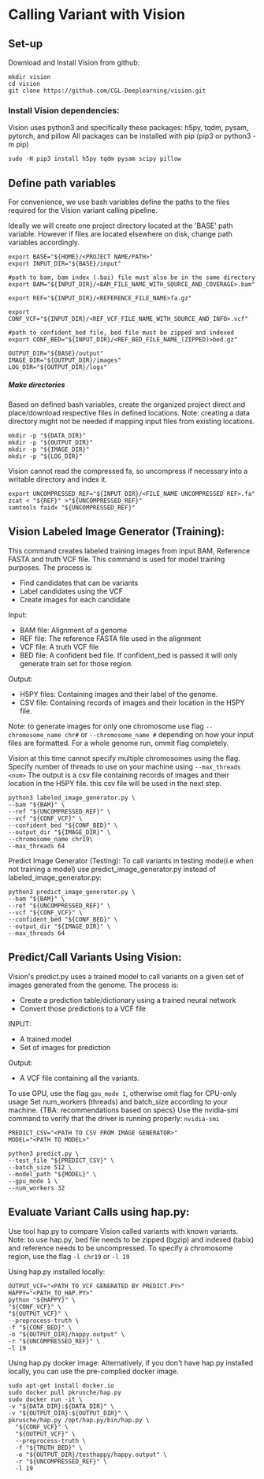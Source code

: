 # Calling Variant with Vision

## Set-up

Download and Install Vision from github:
```
mkdir vision
cd vision
git clone https://github.com/CGL-Deeplearning/vision.git
```
### Install Vision dependencies:
Vision uses python3 and specifically these packages: h5py, tqdm, pysam, pytorch, and pillow
All packages can be installed with pip (pip3 or python3 -m pip)

```
sudo -H pip3 install h5py tqdm pysam scipy pillow 
```


## Define path variables 
For convenience, we use bash variables define the paths to the files required for the Vision variant calling pipeline.

Ideally we will create one project directory located at the 'BASE' path variable. However if files are located elsewhere on disk, change path variables accordingly.
```
export BASE="${HOME}/<PROJECT NAME/PATH>"
export INPUT_DIR="${BASE}/input"

#path to bam, bam index (.bai) file must also be in the same directory
export BAM="${INPUT_DIR}/<BAM_FILE_NAME_WITH_SOURCE_AND_COVERAGE>.bam"

export REF="${INPUT_DIR}/<REFERENCE_FILE_NAME>fa.gz"

export CONF_VCF="${INPUT_DIR}/<REF_VCF_FILE_NAME_WITH_SOURCE_AND_INFO>.vcf"

#path to confident_bed file, bed file must be zipped and indexed
export CONF_BED="${INPUT_DIR}/<REF_BED_FILE_NAME_(ZIPPED)>bed.gz"

OUTPUT_DIR="${BASE}/output"
IMAGE_DIR="${OUTPUT_DIR}/images"
LOG_DIR="${OUTPUT_DIR}/logs"
```
##### Make directories
Based on defined bash variables, create the organized project direct and place/download respective files in defined locations. 
Note: creating a data directory might not be needed if mapping input files from existing locations.
```
mkdir -p "${DATA_DIR}"
mkdir -p "${OUTPUT_DIR}"
mkdir -p "${IMAGE_DIR}"
mkdir -p "${LOG_DIR}"
```

Vision cannot read the compressed fa, so uncompress if necessary into a writable directory and index it.
```
export UNCOMPRESSED_REF="${INPUT_DIR}/<FILE_NAME UNCOMPRESSED REF>.fa"
zcat < "${REF}" >"${UNCOMPRESSED_REF}"
samtools faidx "${UNCOMPRESSED_REF}"
```

## Vision Labeled Image Generator (Training):
This command creates labeled training images from input BAM, Reference FASTA and truth VCF file. This command is used for model training purposes. The process is:
- Find candidates that can be variants
- Label candidates using the VCF
- Create images for each candidate

Input:
- BAM file: Alignment of a genome
- REF file: The reference FASTA file used in the alignment
- VCF file: A truth VCF file
- BED file: A confident bed file. If confident_bed is passed it will only generate train set for those region.

Output:
- H5PY files: Containing images and their label of the genome.
- CSV file: Containing records of images and their location in the H5PY file.

Note: to generate images for only one chromosome use flag ``--chromosome_name chr#`` or ``--chromosome_name #`` depending on how your input files are formatted. For a whole genome run, ommit flag completely.

Vision at this time cannot specify multiple chromosomes using the flag. 
Specify number of threads to use on your machine using ``--max_threads <num>``
The output is a csv file containing records of images and their location in the H5PY file. this csv file will be used in the next step. 

```
python3 labeled_image_generator.py \
--bam "${BAM}" \
--ref "${UNCOMPRESSED_REF}" \
--vcf "${CONF_VCF}" \
--confident_bed "${CONF_BED}" \
--output_dir "${IMAGE_DIR}" \
--chromosome_name chr19\
--max_threads 64
```

Predict Image Generator (Testing):
To call variants in testing mode(i.e when not training a model) use predict_image_generator.py instead of labeled_image_generator.py:


```
python3 predict_image_generator.py \
--bam "${BAM}" \
--ref "${UNCOMPRESSED_REF}" \
--vcf "${CONF_VCF}" \
--confident_bed "${CONF_BED}" \
--output_dir "${IMAGE_DIR}" \
--max_threads 64
```


## Predict/Call Variants Using Vision:
Vision's predict.py uses a trained model to call variants on a given set of images generated from the genome.
The process is:
- Create a prediction table/dictionary using a trained neural network
- Convert those predictions to a VCF file

INPUT:
- A trained model
- Set of images for prediction

Output:
- A VCF file containing all the variants.

To use GPU, use the flag `gpu_mode 1`, otherwise omit flag for CPU-only usage
Set num_workers (threads) and batch_size according to your machine.
{TBA: recommendations based on specs}
Use the nvidia-smi command to verify that the driver is running properly: `nvidia-smi`


```
PREDICT_CSV="<PATH TO CSV FROM IMAGE GENERATOR>"
MODEL="<PATH TO MODEL>"

python3 predict.py \
--test_file "${PREDICT_CSV}" \
--batch_size 512 \
--model_path "${MODEL}" \
--gpu_mode 1 \
--num_workers 32
```

## Evaluate Variant Calls using hap.py:
Use tool hap.py to compare Vision called variants with known variants. 
Note: to use hap.py, bed file needs to be zipped (bgzip) and indexed (tabix) and reference needs to be uncompressed.
To specify a chromosome region, use the flag ``-l chr19`` or ``-l 19``

Using hap.py installed locally:
```
OUTPUT_VCF="<PATH TO VCF GENERATED BY PREDICT.PY>"
HAPPY="<PATH_TO_HAP.PY>" 
python "${HAPPY}" \
"${CONF_VCF}" \
"${OUTPUT_VCF}" \
--preprocess-truth \
-f "${CONF_BED}" \
-o "${OUTPUT_DIR}/happy.output" \
-r "${UNCOMPRESSED_REF}" \
-l 19

```

Using hap.py docker image:
Alternatively, if you don't have hap.py installed locally, you can use the pre-complied docker image. 

```
sudo apt-get install docker.io
sudo docker pull pkrusche/hap.py
sudo docker run -it \
-v "${DATA_DIR}:${DATA_DIR}" \
-v "${OUTPUT_DIR}:${OUTPUT_DIR}" \
pkrusche/hap.py /opt/hap.py/bin/hap.py \
  "${CONF_VCF}" \
  "${OUTPUT_VCF}" \
  --preprocess-truth \
  -f "${TRUTH_BED}" \
  -o "${OUTPUT_DIR}/testhappy/happy.output" \
  -r "${UNCOMPRESSED_REF}" \
  -l 19
```
